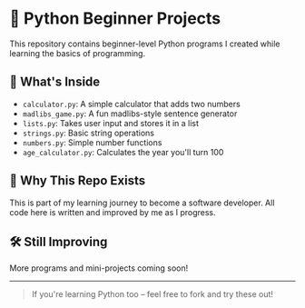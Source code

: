 # 🐍 Python Beginner Projects

This repository contains beginner-level Python programs I created while learning the basics of programming.

## 📂 What's Inside

- `calculator.py`: A simple calculator that adds two numbers
- `madlibs_game.py`: A fun madlibs-style sentence generator
- `lists.py`: Takes user input and stores it in a list
- `strings.py`: Basic string operations
- `numbers.py`: Simple number functions
- `age_calculator.py`: Calculates the year you'll turn 100

## 🚀 Why This Repo Exists

This is part of my learning journey to become a software developer. All code here is written and improved by me as I progress.

## 🛠️ Still Improving

More programs and mini-projects coming soon!

---

> If you're learning Python too – feel free to fork and try these out!
